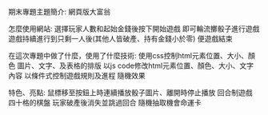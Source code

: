 期末專題主題簡介:
網頁版大富翁

怎麼使用網站:
選擇玩家人數和起始金錢後按下開始遊戲
即可輪流擲骰子進行遊戲
遊戲持續進行到只剩一人後(其他人皆破產、持有金錢小於零)
便遊戲結束 

在這次專題中做了什麼，使用了什麼技術:
使用css控制html元素位置、大小、顏色
圖片、文字、及表格的排版
以js code修改html元素位置、顏色、大小、文字內容
以條件式控制遊戲規則及進程
隨機效果

特色、亮點:
鼠標移至按鈕上時連續播放骰子圖片、離開時停止播放
回合制遊戲
四十格的棋盤
玩家破產後消失並跳過回合
隨機抽取機會命運卡
